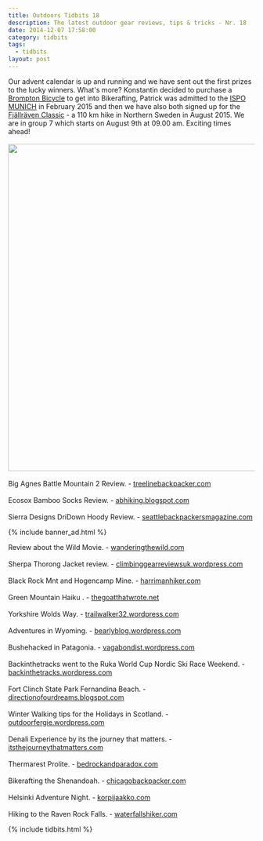 ```yaml
---
title: Outdoors Tidbits 18
description: The latest outdoor gear reviews, tips & tricks - Nr. 18
date: 2014-12-07 17:58:00
category: tidbits
tags:
  - tidbits
layout: post
---
```

Our advent calendar is up and running and we have sent out the first prizes to the lucky winners. What's more? Konstantin decided to purchase a [Brompton Bicycle](http://www.brompton.com) to get into Bikerafting,  Patrick was admitted to the [ISPO MUNICH](http://munich.ispo.com/en/index.html) in February 2015 and then we have also both signed up for the [Fjällräven Classic](http://www.fjallraven.com/classic) - a 110 km hike in Northern Sweden in August 2015. We are in group 7 which starts on August 9th at 09.00 am. Exciting times ahead!<br><br>
<a href="https://www.flickr.com/photos/90204224@N07/15966292941"><img src="https://farm8.staticflickr.com/7496/15966292941_2f171cb3ed_o.jpg" width="1000" height="667"></a><!--more-->
<br><br>
Big Agnes Battle Mountain 2  Review. - [treelinebackpacker.com](http://treelinebackpacker.com/2014/12/07/big-agnes-battle-mountain-2-review)
<br><br>
Ecosox Bamboo Socks Review. - [abhiking.blogspot.com](http://abhiking.blogspot.com/2014/12/ecosox-bamboo-socks-product-review.html)
<br><br>
Sierra Designs DriDown Hoody Review. - [seattlebackpackersmagazine.com](http://seattlebackpackersmagazine.com/sierra-designs-dridown-hoody-review/)

{% include banner_ad.html %}

Review about the Wild Movie. - [wanderingthewild.com](http://wanderingthewild.com/2014/12/04/wild-movie-review)
<br><br>
Sherpa Thorong Jacket review. - [climbinggearreviewsuk.wordpress.com](http://climbinggearreviewsuk.wordpress.com/2014/12/03/sherpa-thorong-jacket)
<br><br>
Black Rock Mnt and Hogencamp Mine. - [harrimanhiker.com](http://www.harrimanhiker.com/2014/11/black-rock-mnt-and-hogencamp-mine.html)
<br><br>
Green Mountain Haiku . - [thegoatthatwrote.net](http://thegoatthatwrote.net/2014/12/05/cloud-avalanche-green-mountain-haiku-2)
<br><br>
Yorkshire Wolds Way. - [trailwalker32.wordpress.com](http://trailwalker32.wordpress.com/2014/12/04/yorkshire-wolds-way-4)
<br><br>
Adventures in Wyoming. - [bearlyblog.wordpress.com](http://bearlyblog.wordpress.com/2014/12/04/before-i-forget)
<br><br>
Bushehacked in Patagonia. - [vagabondist.wordpress.com](http://vagabondist.wordpress.com/2014/12/04/sometimes-you-do-the-bushwhacking-sometimes-you-get-bushwhacked)
<br><br>
Backinthetracks went to the Ruka World Cup Nordic Ski Race Weekend. - [backinthetracks.wordpress.com](http://backinthetracks.wordpress.com/2014/12/04/ruka-world-cup-nordic-ski-race-weekend)
<br><br>
Fort Clinch State Park Fernandina Beach. - [directionofourdreams.blogspot.com](http://directionofourdreams.blogspot.com/2014/12/a-full-day-includes-very-fine-time-on.html)
<br><br>
Winter Walking tips for the Holidays in Scotland. - [outdoorfergie.wordpress.com](http://outdoorfergie.wordpress.com/2014/12/03/some-winter-walking-for-the-holidays)
<br><br>
Denali  Experience by its the journey that matters. - [itsthejourneythatmatters.com](http://itsthejourneythatmatters.com/2014/12/04/our-denali-experience)
<br><br>
Thermarest Prolite. - [bedrockandparadox.com](http://bedrockandparadox.com/2014/12/06/shit-that-works-week-the-thermarest-prolite)
<br><br>
Bikerafting the Shenandoah. - [chicagobackpacker.com](http://chicagobackpacker.com/2014/12/05/bikerafting-the-shenandoah)
<br><br>
Helsinki Adventure Night. - [korpijaakko.com](http://korpijaakko.com/2014/12/02/helsinki-adventure-night-adventure-night/)
<br><br>
Hiking to the Raven Rock Falls. - [waterfallshiker.com](http://waterfallshiker.com/2014/12/07/raven-rock-falls-jewel-of-the-upper-toxaway)

{% include tidbits.html %}
